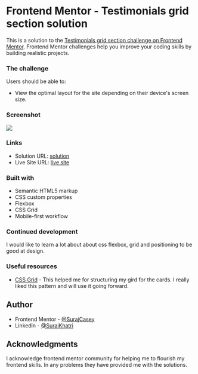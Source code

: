 # Frontend Mentor - Testimonials grid section solution

This is a solution to the [Testimonials grid section challenge on Frontend Mentor](https://www.frontendmentor.io/challenges/testimonials-grid-section-Nnw6J7Un7). Frontend Mentor challenges help you improve your coding skills by building realistic projects. 


### The challenge

Users should be able to:

- View the optimal layout for the site depending on their device's screen size.


### Screenshot

![](./images/Screenshot%202024-10-27%20at%2012.08.42 AM.png)


### Links

- Solution URL: [solution](https://github.com/SurajCasey/testimonials-grid-section)
- Live Site URL: [live site](https://surajcasey.github.io/testimonials-grid-section/)



### Built with

- Semantic HTML5 markup
- CSS custom properties
- Flexbox
- CSS Grid
- Mobile-first workflow


### Continued development

I would like to learn a lot about about css flexbox, grid and positioning to be good at design.

### Useful resources

- [CSS Grid](https://www.w3schools.com/css/css_grid.asp) - This helped me for structuring my gird for the cards. I really liked this pattern and will use it going forward.


## Author
- Frontend Mentor - [@SurajCasey](https://www.frontendmentor.io/profile/SurajCasey)
- Linkedin - [@SurajKhatri](https://www.linkedin.com/in/surajkhatri445/)



## Acknowledgments
I acknowledge frontend mentor community for helping me to flourish my frontend skills. In any problems they have provided me with the solutions.
